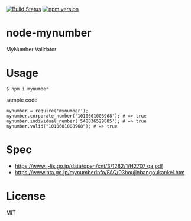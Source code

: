 [![Build Status](https://travis-ci.org/cncgl/node-mynumber.svg)](https://travis-ci.org/cncgl/node-mynumber)
[![npm version](https://badge.fury.io/js/mynumber.svg)](https://badge.fury.io/js/mynumber)

# node-mynumber
MyNumber Validator

# Usage

```
$ npm i mynumber
```

sample code
```
mynumber = require('mynumber');
mynumber.corporate_number('1010601008968'); # => true
mynumber.individual_number('548836529885'); # => true
mynumber.valid("1010601008968"); # => true
```

# Spec

- https://www.j-lis.go.jp/data/open/cnt/3/1282/1/H2707_qa.pdf
- https://www.nta.go.jp/mynumberinfo/FAQ/03houjinbangoukankei.htm

# License
MIT


